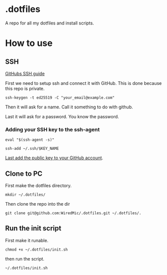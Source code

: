 # .dotfiles
A repo for all my dotfiles and install scripts.

# How to use

## SSH
[GitHubs SSH guide](https://docs.github.com/en/authentication/connecting-to-github-with-ssh/generating-a-new-ssh-key-and-adding-it-to-the-ssh-agent)

First we need to setup ssh and connect it with GitHub. This is done because this repo is private.

`ssh-keygen -t ed25519 -C "your_email@example.com"`

Then it will ask for a name. Call it something to do with github.

Last it will ask for a password. You know the password.

### Adding your SSH key to the ssh-agent


`eval "$(ssh-agent -s)"`

`ssh-add ~/.ssh/$KEY_NAME`

[Last add the public key to your GitHub account](https://docs.github.com/en/authentication/connecting-to-github-with-ssh/adding-a-new-ssh-key-to-your-github-account).

## Clone to PC

First make the dotfiles directory.

`mkdir ~/.dotfiles/`

Then clone the repo into the dir

`git clone git@github.com:WiredMic/.dotfiles.git ~/.dotfiles/.`

## Run the init script

First make it runable.

`chmod +x ~/.dotfiles/init.sh`

then run the script.

`~/.dotfiles/init.sh`
